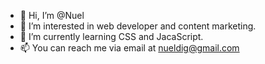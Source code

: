 - 👋 Hi, I’m @Nuel
- 👀 I’m interested in web developer and content marketing.
- 🌱 I’m currently learning CSS and JacaScript.
- 📫 You can reach me via email at nueldig@gmail.com 

<!---
noemarbali/noemarbali is a ✨ special ✨ repository because its `README.md` (this file) appears on your GitHub profile.
You can click the Preview link to take a look at your changes.
--->
